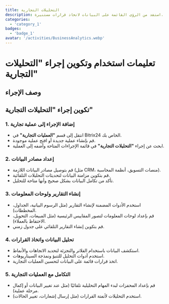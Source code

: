 ```yaml
---
title: التحليلات التجارية
description: استفد من الرؤى القائمة على البيانات لاتخاذ قرارات مستنيرة.
categories: 
  - 'category_1'
badges: 
  - 'badge_1'
avatar: '/activities/BusinessAnalytics.webp'
---
```

# تعليمات استخدام وتكوين إجراء "التحليلات التجارية"

## وصف الإجراء

## **تكوين إجراء "التحليلات التجارية"**

### 1. إضافة الإجراء إلى عملية تجارية
- انتقل إلى قسم **"العمليات التجارية"** في Bitrix24 الخاص بك.
- قم بإنشاء عملية جديدة أو افتح عملية موجودة.
- ابحث عن إجراء **"التحليلات التجارية"** في قائمة الإجراءات المتاحة وأضفه إلى العملية.

### 2. إعداد مصادر البيانات
- قم بتوصيل مصادر البيانات اللازمة (مثل CRM، منصات التسويق، أنظمة المحاسبة).
- قم بتكوين مزامنة البيانات لتحديثات التحليلات التلقائية.
- تأكد من تكامل البيانات بشكل صحيح وأنها متاحة للتحليل.

### 3. إنشاء التقارير ولوحات المعلومات
- استخدم الأدوات المضمنة لإنشاء التقارير (مثل الرسوم البيانية، الجداول، المخططات).
- قم بإعداد لوحات المعلومات لتصور المقاييس الرئيسية (مثل المبيعات، التحويل، الاحتفاظ بالعملاء).
- قم بتكوين إنشاء التقارير التلقائي على جدول زمني.

### 4. تحليل البيانات واتخاذ القرارات
- استكشف البيانات باستخدام الفلاتر والتجزئة لتحديد الاتجاهات والأنماط.
- استخدم أدوات التحليل للتنبؤ ونمذجة السيناريوهات.
- اتخذ قرارات قائمة على البيانات لتحسين العمليات التجارية.

### 5. التكامل مع العمليات التجارية
- قم بإعداد المحفزات لبدء المهام التحليلية تلقائيًا (مثل عند تغيير البيانات أو إكمال مرحلة عملية).
- استخدم التحليلات لأتمتة القرارات (مثل إرسال إشعارات، تغيير الحالات).